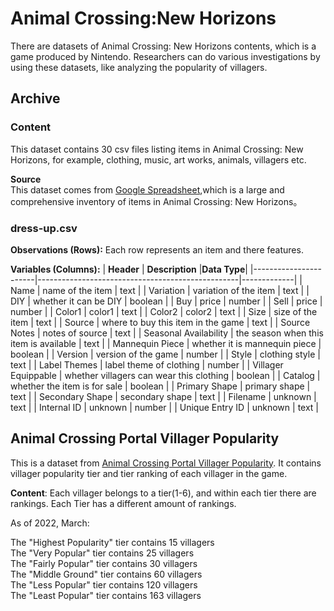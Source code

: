 # Animal Crossing:New Horizons
There are datasets of Animal Crossing: New Horizons contents, which is a game produced by Nintendo.
Researchers can do various investigations by using these datasets, like analyzing the popularity of villagers.



## Archive

### Content
This dataset contains 30 csv files listing items in Animal Crossing: New Horizons, for example, clothing, music, art works, animals, villagers etc.

**Source**  
This dataset comes from [Google Spreadsheet](https://docs.google.com/spreadsheets/d/13d_LAJPlxMa_DubPTuirkIV4DERBMXbrWQsmSh8ReK4/edit#gid=400375391),which is a large and comprehensive inventory of items in Animal Crossing: New Horizons。

### dress-up.csv
**Observations (Rows):** Each row represents an item and there features.  

**Variables (Columns):**
| **Header**            | **Description**                                  |**Data Type**|
|-----------------------|--------------------------------------------------|-------------|
| Name                  | name of the item                                 | text        |
| Variation             | variation of the item                            | text        |
| DIY                   | whether it can be DIY                            | boolean     |
| Buy                   | price                                            | number      |
| Sell                  | price                                            | number      |
| Color1                | color1                                           | text        |
| Color2                | color2                                           | text        |
| Size                  | size of the item                                 | text        |
| Source                | where to buy this item in the game               | text        |
| Source Notes          | notes of source                                  | text        |
| Seasonal Availability | the season when this item is available           | text        |
| Mannequin Piece       | whether it is mannequin piece                    | boolean     |
| Version               | version of the game                              | number      |
| Style                 | clothing style                                   | text        |
| Label Themes          | label theme of clothing                          | number      |
| Villager Equippable   | whether villagers can wear this clothing         | boolean     |
| Catalog               | whether the item is for sale                     | boolean     |
| Primary Shape         | primary shape                                    | text        |
| Secondary Shape       | secondary shape                                  | text        |
| Filename              | unknown                                          | text        |
| Internal ID           | unknown                                          | number      |
| Unique Entry ID       | unknown                                          | text        |

## Animal Crossing Portal Villager Popularity

This is a dataset from [Animal Crossing Portal Villager Popularity](https://www.kaggle.com/datasets/ampiiere/acnh-villager-popularity). It contains villager popularity tier and tier ranking of each villager in the game.

**Content**: Each villager belongs to a tier(1-6), and within each tier there are rankings. Each Tier has a different amount of rankings.  

As of 2022, March:  

The "Highest Popularity" tier contains 15 villagers  
The "Very Popular" tier contains 25 villagers  
The "Fairly Popular" tier contains 30 villagers  
The "Middle Ground" tier contains 60 villagers  
The "Less Popular" tier contains 120 villagers  
The "Least Popular" tier contains 163 villagers  



